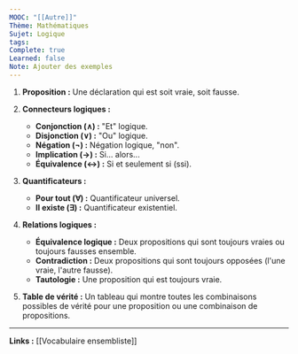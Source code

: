 ```yaml
---
MOOC: "[[Autre]]"
Thème: Mathématiques
Sujet: Logique
tags: 
Complete: true
Learned: false
Note: Ajouter des exemples
---
```

1. **Proposition :** Une déclaration qui est soit vraie, soit fausse.
    
2. **Connecteurs logiques :** 
    - **Conjonction (∧) :** "Et" logique.
    - **Disjonction (∨) :** "Ou" logique.
    - **Négation (¬) :** Négation logique, "non".
    - **Implication (→) :** Si... alors...
    - **Équivalence (↔) :** Si et seulement si (ssi).
3. **Quantificateurs :**
    - **Pour tout (∀) :** Quantificateur universel.
    - **Il existe (∃) :** Quantificateur existentiel.
4. **Relations logiques :**
    - **Équivalence logique :** Deux propositions qui sont toujours vraies ou toujours fausses ensemble.
    - **Contradiction :** Deux propositions qui sont toujours opposées (l'une vraie, l'autre fausse).
    - **Tautologie :** Une proposition qui est toujours vraie.
5. **Table de vérité :** Un tableau qui montre toutes les combinaisons possibles de vérité pour une proposition ou une combinaison de propositions.

---
**Links :**
[[Vocabulaire ensembliste]]